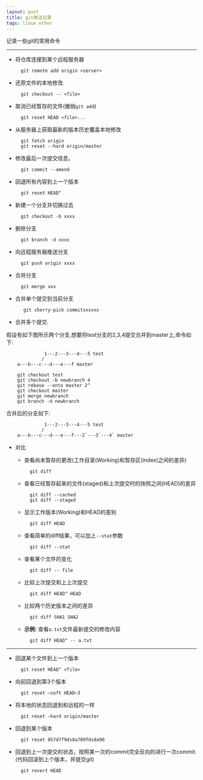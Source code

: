 ```yaml
---
layout: post
title: git用法记录
tags: linux other
---
```


记录一些git的常用命令

----- 


* 将仓库连接到某个远程服务器

		git remote add origin <server>

* 还原文件的本地修改.

		git checkout -- <file>

* 取消已经暂存的文件(撤销`git add`)

		git reset HEAD <file>...

* 从服务器上获取最新的版本历史覆盖本地修改

		git fetch origin
		git reset --hard origin/master

* 修改最后一次提交信息。

		git commit --amend

* 回退所有内容到上一个版本

		git reset HEAD^

* 新建一个分支并切换过去

		git checkout -b xxxx

* 删除分支

		git branch -d xxxx

* 向远程服务器推送分支

		git push origin xxxx

* 合并分支

		git merge xxx

* 合并单个提交到当前分支

		 git cherry-pick commitxxxxxx

* 合并多个提交.
	
假设有如下图所示两个分支,想要将test分支的2,3,4提交合并到master上,命令如下:
	
		          1---2---3---4---5 test
		         /
	    a---b---c---d---e---f master

		git checkout test
		git checkout -b newbranch 4
		git rebase --onto master 2^
		git checkout master
		git merge newbranch
		git branch -d newbranch


合并后的分支如下:


		          1---2---3---4---5 test
		         /
	    a---b---c---d---e---f---2`---3`---4` master
		



* 对比
	* 查看尚未暂存的更改(工作目录(Working)和暂存区(index)之间的差异)

			git diff

	* 查看已经暂存起来的文件(staged)和上次提交时的快照之间(HEAD)的差异

			git diff --cached
    		git diff --staged

	* 显示工作版本(Working)和HEAD的差别

			git diff HEAD

	* 查看简单的diff结果，可以加上`--stat`参数

			git diff --stat

	* 查看某个文件的变化

			git diff -- file

	* 比较上次提交和上上次提交

			git diff HEAD^ HEAD

	* 比较两个历史版本之间的差异

			git diff SHA1 SHA2

	* **示例:** 查看`a.txt`文件最新提交的修改内容

			git diff HEAD^ -- a.txt

--------------------


* 回退某个文件到上一个版本  

		git reset HEAD^ <file> 

* 向前回退到第3个版本  

		git reset –soft HEAD~3  

* 将本地的状态回退到和远程的一样  

		git reset –hard origin/master  

* 回退到某个版本  

		git reset 057d7f9ds8a789fds8a90

* 回退到上一次提交的状态，按照某一次的commit完全反向的进行一次commit.(代码回滚到上个版本，并提交git)

		git revert HEAD